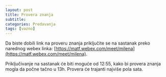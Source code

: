 ```yaml
---
layout: post
title: Provera znanja
subtitle: 
categories: Predavanja
tags: [vazno]
---
```


Da biste dobili link na proveru znanja priključite se na sastanak preko narednog webex linka:
[https://matf.webex.com/meet/milena](https://matf.webex.com/meet/milena).

Priključivanje na sastanak će biti moguće od 12:55, kako bi provera znanja mogla da počne tačno u 13h. Provera će trajanti najviše pola sata. 

